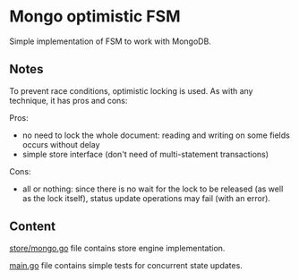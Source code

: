 # Mongo optimistic FSM

Simple implementation of FSM to work with MongoDB.

## Notes

To prevent race conditions, optimistic locking is used. As with any technique, it has pros and cons:

Pros:
- no need to lock the whole document: reading and writing on some fields occurs without delay
- simple store interface (don't need of multi-statement transactions)

Cons:
- all or nothing: since there is no wait for the lock to be released (as well as the lock itself), status update operations may fail (with an error).

## Content

[store/mongo.go](mongo.go) file contains store engine implementation.

[main.go](main.go) file contains simple tests for concurrent state updates.
